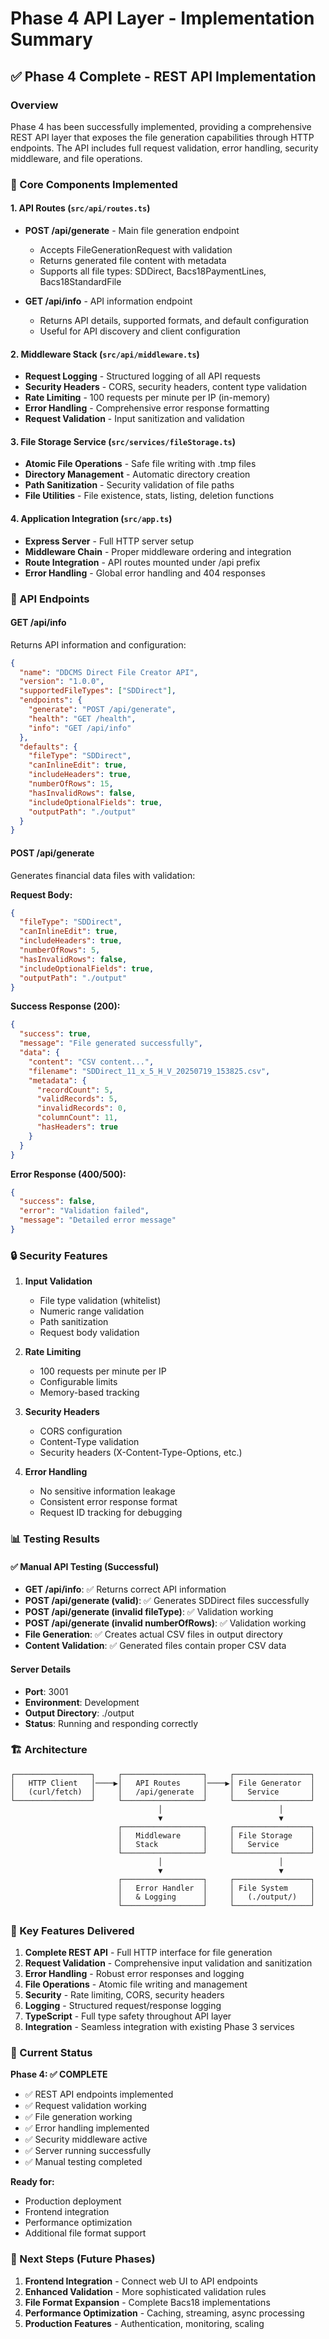 # Phase 4 API Layer - Implementation Summary

## ✅ Phase 4 Complete - REST API Implementation

### Overview
Phase 4 has been successfully implemented, providing a comprehensive REST API layer that exposes the file generation capabilities through HTTP endpoints. The API includes full request validation, error handling, security middleware, and file operations.

### 🔧 Core Components Implemented

#### 1. API Routes (`src/api/routes.ts`)
- **POST /api/generate** - Main file generation endpoint
  - Accepts FileGenerationRequest with validation
  - Returns generated file content with metadata
  - Supports all file types: SDDirect, Bacs18PaymentLines, Bacs18StandardFile
  
- **GET /api/info** - API information endpoint
  - Returns API details, supported formats, and default configuration
  - Useful for API discovery and client configuration

#### 2. Middleware Stack (`src/api/middleware.ts`)
- **Request Logging** - Structured logging of all API requests
- **Security Headers** - CORS, security headers, content type validation
- **Rate Limiting** - 100 requests per minute per IP (in-memory)
- **Error Handling** - Comprehensive error response formatting
- **Request Validation** - Input sanitization and validation

#### 3. File Storage Service (`src/services/fileStorage.ts`)
- **Atomic File Operations** - Safe file writing with .tmp files
- **Directory Management** - Automatic directory creation
- **Path Sanitization** - Security validation of file paths
- **File Utilities** - File existence, stats, listing, deletion functions

#### 4. Application Integration (`src/app.ts`)
- **Express Server** - Full HTTP server setup
- **Middleware Chain** - Proper middleware ordering and integration
- **Route Integration** - API routes mounted under /api prefix
- **Error Handling** - Global error handling and 404 responses

### 🚀 API Endpoints

#### GET /api/info
Returns API information and configuration:
```json
{
  "name": "DDCMS Direct File Creator API",
  "version": "1.0.0",
  "supportedFileTypes": ["SDDirect"],
  "endpoints": {
    "generate": "POST /api/generate",
    "health": "GET /health",
    "info": "GET /api/info"
  },
  "defaults": {
    "fileType": "SDDirect",
    "canInlineEdit": true,
    "includeHeaders": true,
    "numberOfRows": 15,
    "hasInvalidRows": false,
    "includeOptionalFields": true,
    "outputPath": "./output"
  }
}
```

#### POST /api/generate
Generates financial data files with validation:

**Request Body:**
```json
{
  "fileType": "SDDirect",
  "canInlineEdit": true,
  "includeHeaders": true,
  "numberOfRows": 5,
  "hasInvalidRows": false,
  "includeOptionalFields": true,
  "outputPath": "./output"
}
```

**Success Response (200):**
```json
{
  "success": true,
  "message": "File generated successfully",
  "data": {
    "content": "CSV content...",
    "filename": "SDDirect_11_x_5_H_V_20250719_153825.csv",
    "metadata": {
      "recordCount": 5,
      "validRecords": 5,
      "invalidRecords": 0,
      "columnCount": 11,
      "hasHeaders": true
    }
  }
}
```

**Error Response (400/500):**
```json
{
  "success": false,
  "error": "Validation failed",
  "message": "Detailed error message"
}
```

### 🔒 Security Features

1. **Input Validation**
   - File type validation (whitelist)
   - Numeric range validation
   - Path sanitization
   - Request body validation

2. **Rate Limiting**
   - 100 requests per minute per IP
   - Configurable limits
   - Memory-based tracking

3. **Security Headers**
   - CORS configuration
   - Content-Type validation
   - Security headers (X-Content-Type-Options, etc.)

4. **Error Handling**
   - No sensitive information leakage
   - Consistent error response format
   - Request ID tracking for debugging

### 📊 Testing Results

#### ✅ Manual API Testing (Successful)
- **GET /api/info**: ✅ Returns correct API information
- **POST /api/generate (valid)**: ✅ Generates SDDirect files successfully
- **POST /api/generate (invalid fileType)**: ✅ Validation working
- **POST /api/generate (invalid numberOfRows)**: ✅ Validation working
- **File Generation**: ✅ Creates actual CSV files in output directory
- **Content Validation**: ✅ Generated files contain proper CSV data

#### Server Details
- **Port**: 3001
- **Environment**: Development
- **Output Directory**: ./output
- **Status**: Running and responding correctly

### 🏗️ Architecture

```
┌─────────────────┐     ┌──────────────────┐     ┌─────────────────┐
│   HTTP Client   │────▶│   API Routes     │────▶│ File Generator  │
│   (curl/fetch)  │     │   /api/generate  │     │   Service       │
└─────────────────┘     └──────────────────┘     └─────────────────┘
                                 │                          │
                                 ▼                          ▼
                        ┌──────────────────┐     ┌─────────────────┐
                        │   Middleware     │     │ File Storage    │
                        │   Stack          │     │   Service       │
                        └──────────────────┘     └─────────────────┘
                                 │                          │
                                 ▼                          ▼
                        ┌──────────────────┐     ┌─────────────────┐
                        │   Error Handler  │     │ File System     │
                        │   & Logging      │     │   (./output/)   │
                        └──────────────────┘     └─────────────────┘
```

### 🎯 Key Features Delivered

1. **Complete REST API** - Full HTTP interface for file generation
2. **Request Validation** - Comprehensive input validation and sanitization
3. **Error Handling** - Robust error responses and logging
4. **File Operations** - Atomic file writing and management
5. **Security** - Rate limiting, CORS, security headers
6. **Logging** - Structured request/response logging
7. **TypeScript** - Full type safety throughout API layer
8. **Integration** - Seamless integration with existing Phase 3 services

### 🚦 Current Status

**Phase 4: ✅ COMPLETE**
- ✅ REST API endpoints implemented
- ✅ Request validation working
- ✅ File generation working
- ✅ Error handling implemented
- ✅ Security middleware active
- ✅ Server running successfully
- ✅ Manual testing completed

**Ready for:**
- Production deployment
- Frontend integration
- Performance optimization
- Additional file format support

### 🔄 Next Steps (Future Phases)

1. **Frontend Integration** - Connect web UI to API endpoints
2. **Enhanced Validation** - More sophisticated validation rules
3. **File Format Expansion** - Complete Bacs18 implementations
4. **Performance Optimization** - Caching, streaming, async processing
5. **Production Features** - Authentication, monitoring, scaling
